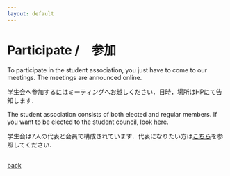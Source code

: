 ```yaml
---
layout: default
---
```


# Participate /　参加

To participate in the student association, you just have to come to our meetings. The meetings are announced online.

学生会へ参加するにはミーティングへお越しください．日時，場所はHPにて告知します．

The student association consists of both elected and regular members. If you want to be elected to the student council, look [here](becoming-a-candidate).

学生会は7人の代表と会員で構成されています．代表になりたい方は[こちら](becoming-a-candidate)を参照してください.

##

[back](./)

